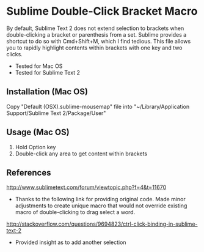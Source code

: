 Sublime Double-Click Bracket Macro
==================================

By default, Sublime Text 2 does not extend selection to brackets when double-clicking a bracket or parenthesis from a set. Sublime provides a shortcut to do so with Cmd+Shift+M, which I find tedious. This file allows you to rapidly highlight contents within brackets with one key and two clicks.

- Tested for Mac OS
- Tested for Sublime Text 2

Installation (Mac OS)
---------------------

Copy "Default (OSX).sublime-mousemap" file into "~/Library/Application Support/Sublime Text 2/Package/User"

Usage (Mac OS)
-----

1. Hold Option key
2. Double-click any area to get content within brackets

References
----------
http://www.sublimetext.com/forum/viewtopic.php?f=4&t=11670
- Thanks to the following link for providing original code. Made minor adjustments to create unique macro that would not override existing macro of double-clicking to drag select a word.

http://stackoverflow.com/questions/9694823/ctrl-click-binding-in-sublime-text-2
- Provided insight as to add another selection
